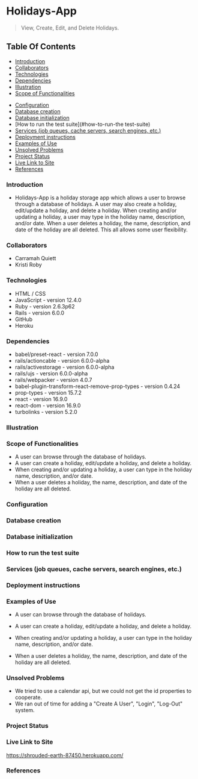 <!-- ** input date doesnt work bc its in YYYY-DD-MM and api's dates are YYYY-MM-DD -->

# Holidays-App
> View, Create, Edit, and Delete Holidays.

## Table Of Contents
* [Introduction](#introduction)
* [Collaborators](#collaborators)
* [Technologies](#technologies)
* [Dependencies](#dependencies)
* [Illustration](#illustration)
* [Scope of Functionalities](#scope-of-functionalities)
<!-- may not need all of lines 14-19 -->
* [Configuration](#configuration)
* [Database creation](#database-creation)
* [Database initialization](#database-creation)
* [How to run the test suite](#how-to-run-the test-suite)
* [Services (job queues, cache servers, search engines, etc.)](#services-(job-queues,-cache-servers,-search-engins,-etc.))
* [Deployment instructions](#deployment-instructions)
* [Examples of Use](#examples-of-use)
* [Unsolved Problems](#unsolved-problems)
* [Project Status](#project-status)
* [Live Link to Site](#live-link-to-site)
* [References](#references)

### Introduction
* Holidays-App is a holiday storage app which allows a user to browse through a database of holidays. A user may also create a holiday, edit/update a holiday, and delete a holiday. When creating and/or updating a holiday, a user may type in the holiday name, description, and/or date. When a user deletes a holiday, the name, description, and date of the holiday are all deleted. This all allows some user flexibility.

### Collaborators
* Carramah Quiett
* Kristi Roby

### Technologies
* HTML / CSS
* JavaScript - version 12.4.0
* Ruby  - version 2.6.3p62
* Rails - version 6.0.0
* GitHub
* Heroku

### Dependencies
* babel/preset-react - version 7.0.0
* rails/actioncable - version 6.0.0-alpha
* rails/activestorage - version 6.0.0-alpha
* rails/ujs - version 6.0.0-alpha
* rails/webpacker - version 4.0.7
* babel-plugin-transform-react-remove-prop-types - version 0.4.24
* prop-types - version 15.7.2
* react - version 16.9.0
* react-dom - version 16.9.0
* turbolinks - version 5.2.0

### Illustration
<!-- ![Example holidays-app](./public/images/readme/quickapies_app.png) -->

### Scope of Functionalities
* A user can browse through the database of holidays.
* A user can create a holiday, edit/update a holiday, and delete a holiday.
* When creating and/or updating a holiday, a user can type in the holiday name, description, and/or date.
* When a user deletes a holiday, the name, description, and date of the holiday are all deleted.


### Configuration

### Database creation

### Database initialization

### How to run the test suite

### Services (job queues, cache servers, search engines, etc.)

### Deployment instructions


### Examples of Use
* A user can browse through the database of holidays.
<!-- ![Example add_search](./public/images/readme/anyone_search.png) -->

* A user can create a holiday, edit/update a holiday, and delete a holiday.

* When creating and/or updating a holiday, a user can type in the holiday name, description, and/or date.

* When a user deletes a holiday, the name, description, and date of the holiday are all deleted.


### Unsolved Problems
* We tried to use a calendar api, but we could not get the id properties to cooperate.
* We ran out of time for adding a "Create A User", "Login", "Log-Out" system.

### Project Status



### Live Link to Site
https://shrouded-earth-87450.herokuapp.com/


### References






<!-- This READM## Project Status
E would normally document whatever steps are necessary to get the
application up and running.





Things you may want to cover:

* Ruby version

* System dependencies


* ... -->
